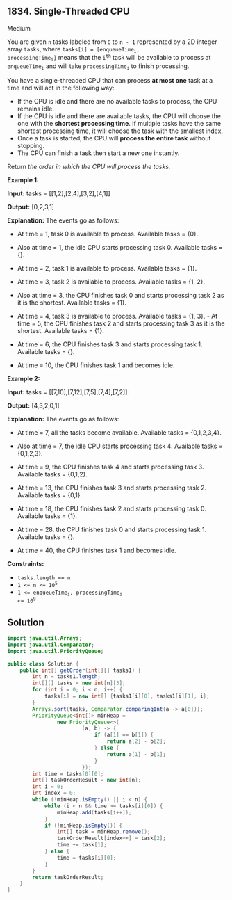 ## 1834\. Single-Threaded CPU

Medium

You are given `n` tasks labeled from `0` to `n - 1` represented by a 2D integer array `tasks`, where <code>tasks[i] = [enqueueTime<sub>i</sub>, processingTime<sub>i</sub>]</code> means that the <code>i<sup>th</sup></code> task will be available to process at <code>enqueueTime<sub>i</sub></code> and will take <code>processingTime<sub>i</sub></code> to finish processing.

You have a single-threaded CPU that can process **at most one** task at a time and will act in the following way:

*   If the CPU is idle and there are no available tasks to process, the CPU remains idle.
*   If the CPU is idle and there are available tasks, the CPU will choose the one with the **shortest processing time**. If multiple tasks have the same shortest processing time, it will choose the task with the smallest index.
*   Once a task is started, the CPU will **process the entire task** without stopping.
*   The CPU can finish a task then start a new one instantly.

Return _the order in which the CPU will process the tasks._

**Example 1:**

**Input:** tasks = [[1,2],[2,4],[3,2],[4,1]]

**Output:** [0,2,3,1]

**Explanation:** The events go as follows: 

- At time = 1, task 0 is available to process. Available tasks = {0}. 

- Also at time = 1, the idle CPU starts processing task 0. Available tasks = {}. 

- At time = 2, task 1 is available to process. Available tasks = {1}.

- At time = 3, task 2 is available to process. Available tasks = {1, 2}. 

- Also at time = 3, the CPU finishes task 0 and starts processing task 2 as it is the shortest. Available tasks = {1}. 

- At time = 4, task 3 is available to process. Available tasks = {1, 3}. - At time = 5, the CPU finishes task 2 and starts processing task 3 as it is the shortest. Available tasks = {1}. 

- At time = 6, the CPU finishes task 3 and starts processing task 1. Available tasks = {}. 

- At time = 10, the CPU finishes task 1 and becomes idle.

**Example 2:**

**Input:** tasks = [[7,10],[7,12],[7,5],[7,4],[7,2]]

**Output:** [4,3,2,0,1]

**Explanation:** The events go as follows: 

- At time = 7, all the tasks become available. Available tasks = {0,1,2,3,4}. 

- Also at time = 7, the idle CPU starts processing task 4. Available tasks = {0,1,2,3}. 

- At time = 9, the CPU finishes task 4 and starts processing task 3. Available tasks = {0,1,2}. 

- At time = 13, the CPU finishes task 3 and starts processing task 2. Available tasks = {0,1}. 

- At time = 18, the CPU finishes task 2 and starts processing task 0. Available tasks = {1}. 

- At time = 28, the CPU finishes task 0 and starts processing task 1. Available tasks = {}. 

- At time = 40, the CPU finishes task 1 and becomes idle.

**Constraints:**

*   `tasks.length == n`
*   <code>1 <= n <= 10<sup>5</sup></code>
*   <code>1 <= enqueueTime<sub>i</sub>, processingTime<sub>i</sub> <= 10<sup>9</sup></code>

## Solution

```java
import java.util.Arrays;
import java.util.Comparator;
import java.util.PriorityQueue;

public class Solution {
    public int[] getOrder(int[][] tasks1) {
        int n = tasks1.length;
        int[][] tasks = new int[n][3];
        for (int i = 0; i < n; i++) {
            tasks[i] = new int[] {tasks1[i][0], tasks1[i][1], i};
        }
        Arrays.sort(tasks, Comparator.comparingInt(a -> a[0]));
        PriorityQueue<int[]> minHeap =
                new PriorityQueue<>(
                        (a, b) -> {
                            if (a[1] == b[1]) {
                                return a[2] - b[2];
                            } else {
                                return a[1] - b[1];
                            }
                        });
        int time = tasks[0][0];
        int[] taskOrderResult = new int[n];
        int i = 0;
        int index = 0;
        while (!minHeap.isEmpty() || i < n) {
            while (i < n && time >= tasks[i][0]) {
                minHeap.add(tasks[i++]);
            }
            if (!minHeap.isEmpty()) {
                int[] task = minHeap.remove();
                taskOrderResult[index++] = task[2];
                time += task[1];
            } else {
                time = tasks[i][0];
            }
        }
        return taskOrderResult;
    }
}
```